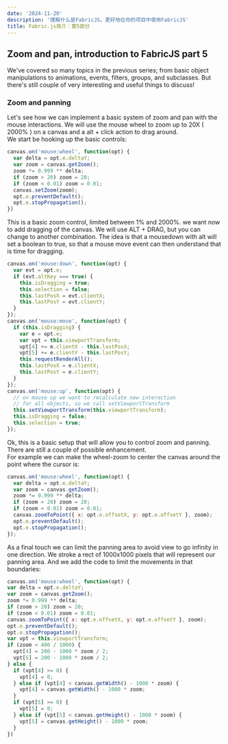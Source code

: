 ```yaml
---
date: '2024-11-20'
description: '理解什么是FabricJS，更好地在你的项目中使用FabricJS'
title: Fabric.js简介：第5部分
---
```


## Zoom and pan, introduction to FabricJS part 5

We've covered so many topics in the previous series; from basic object manipulations to animations, events, filters, groups, and subclasses. But there's still couple of very interesting and useful things to discuss!

### Zoom and panning

Let's see how we can implement a basic system of zoom and pan with the mouse interactions. We will use the mouse wheel to zoom up to 20X ( 2000% ) on a canvas and a alt + click action to drag around.  
We start be hooking up the basic controls:

<canvas id="step1" width="400" height="400"></canvas>

```js
canvas.on('mouse:wheel', function(opt) {
  var delta = opt.e.deltaY;
  var zoom = canvas.getZoom();
  zoom *= 0.999 ** delta;
  if (zoom > 20) zoom = 20;
  if (zoom < 0.01) zoom = 0.01;
  canvas.setZoom(zoom);
  opt.e.preventDefault();
  opt.e.stopPropagation();
})
```    
<script>
var canvas = new fabric.Canvas('step1'); canvas.add(new fabric.Rect({ width: 50, height: 50, fill: 'blue', angle: 10 })) canvas.add(new fabric.Circle({ radius: 50, fill: 'red', top: 44, left: 80 })) canvas.add(new fabric.Ellipse({ rx: 50, ry: 10, fill: 'yellow', top: 80, left: 35 })) canvas.add(new fabric.Rect({ width: 50, height: 50, fill: 'purple', angle: -19, top: 70, left: 70 })) canvas.add(new fabric.Circle({ radius: 50, fill: 'green', top: 110, left: 30 })) canvas.add(new fabric.Ellipse({ rx: 50, ry: 10, fill: 'orange', top: 12, left: 100, angle: 30 })) canvas.on('mouse:wheel', function(opt) { var delta = opt.e.deltaY; var zoom = canvas.getZoom(); zoom *= 0.999 ** delta; if (zoom > 20) zoom = 20; if (zoom < 0.01) zoom = 0.01; canvas.setZoom(zoom); opt.e.preventDefault(); opt.e.stopPropagation(); })
</script>

This is a basic zoom control, limited between 1% and 2000%. we want now to add dragging of the canvas. We will use ALT + DRAG, but you can change to another combination. The idea is that a mousedown with alt will set a boolean to true, so that a mouse move event can then understand that is time for dragging.  
<canvas id="step2" width="400" height="400"></canvas>

```js
canvas.on('mouse:down', function(opt) {
  var evt = opt.e;
  if (evt.altKey === true) {
    this.isDragging = true;
    this.selection = false;
    this.lastPosX = evt.clientX;
    this.lastPosY = evt.clientY;
  }
});
canvas.on('mouse:move', function(opt) {
  if (this.isDragging) {
    var e = opt.e;
    var vpt = this.viewportTransform;
    vpt[4] += e.clientX - this.lastPosX;
    vpt[5] += e.clientY - this.lastPosY;
    this.requestRenderAll();
    this.lastPosX = e.clientX;
    this.lastPosY = e.clientY;
  }
});
canvas.on('mouse:up', function(opt) {
  // on mouse up we want to recalculate new interaction
  // for all objects, so we call setViewportTransform
  this.setViewportTransform(this.viewportTransform);
  this.isDragging = false;
  this.selection = true;
});
```
<script>
(function(){ var canvas = new fabric.Canvas('step2'); canvas.add(new fabric.Rect({ width: 50, height: 50, fill: 'blue', angle: 10 })) canvas.add(new fabric.Circle({ radius: 50, fill: 'red', top: 44, left: 80 })) canvas.add(new fabric.Ellipse({ rx: 50, ry: 10, fill: 'yellow', top: 80, left: 35 })) canvas.add(new fabric.Rect({ width: 50, height: 50, fill: 'purple', angle: -19, top: 70, left: 70 })) canvas.add(new fabric.Circle({ radius: 50, fill: 'green', top: 110, left: 30 })) canvas.add(new fabric.Ellipse({ rx: 50, ry: 10, fill: 'orange', top: 12, left: 100, angle: 30 })) canvas.on('mouse:wheel', function(opt) { var delta = opt.e.deltaY; var zoom = canvas.getZoom(); zoom *= 0.999 ** delta; if (zoom > 20) zoom = 20; if (zoom < 0.01) zoom = 0.01; canvas.setZoom(zoom); opt.e.preventDefault(); opt.e.stopPropagation(); }); canvas.on('mouse:down', function(opt) { var evt = opt.e; if (evt.altKey === true) { this.isDragging = true; this.selection = false; this.lastPosX = evt.clientX; this.lastPosY = evt.clientY; } }); canvas.on('mouse:move', function(opt) { if (this.isDragging) { var e = opt.e; var vpt = this.viewportTransform; vpt[4] += e.clientX - this.lastPosX; vpt[5] += e.clientY - this.lastPosY; this.requestRenderAll(); this.lastPosX = e.clientX; this.lastPosY = e.clientY; } }); canvas.on('mouse:up', function(opt) { this.setViewportTransform(this.viewportTransform); this.isDragging = false; this.selection = true; }); })()
</script>

Ok, this is a basic setup that will allow you to control zoom and panning. There are still a couple of possible enhancement.  
For example we can make the wheel-zoom to center the canvas around the point where the cursor is:  
<canvas id="step3" width="400" height="400"></canvas>

```js
canvas.on('mouse:wheel', function(opt) {
  var delta = opt.e.deltaY;
  var zoom = canvas.getZoom();
  zoom *= 0.999 ** delta;
  if (zoom > 20) zoom = 20;
  if (zoom < 0.01) zoom = 0.01;
  canvas.zoomToPoint({ x: opt.e.offsetX, y: opt.e.offsetY }, zoom);
  opt.e.preventDefault();
  opt.e.stopPropagation();
});
```    
<script>
(function(){ var canvas = new fabric.Canvas('step3'); canvas.add(new fabric.Rect({ width: 50, height: 50, fill: 'blue', angle: 10 })) canvas.add(new fabric.Circle({ radius: 50, fill: 'red', top: 44, left: 80 })) canvas.add(new fabric.Ellipse({ rx: 50, ry: 10, fill: 'yellow', top: 80, left: 35 })) canvas.add(new fabric.Rect({ width: 50, height: 50, fill: 'purple', angle: -19, top: 70, left: 70 })) canvas.add(new fabric.Circle({ radius: 50, fill: 'green', top: 110, left: 30 })) canvas.add(new fabric.Ellipse({ rx: 50, ry: 10, fill: 'orange', top: 12, left: 100, angle: 30 })) canvas.on('mouse:wheel', function(opt) { var delta = opt.e.deltaY; var zoom = canvas.getZoom(); zoom *= 0.999 ** delta; if (zoom > 20) zoom = 20; if (zoom < 0.01) zoom = 0.01; canvas.zoomToPoint({ x: opt.e.offsetX, y: opt.e.offsetY }, zoom); opt.e.preventDefault(); opt.e.stopPropagation(); }); canvas.on('mouse:down', function(opt) { var evt = opt.e; if (evt.altKey === true) { this.isDragging = true; this.selection = false; this.lastPosX = evt.clientX; this.lastPosY = evt.clientY; } }); canvas.on('mouse:move', function(opt) { if (this.isDragging) { var e = opt.e; var vpt = this.viewportTransform; vpt[4] += e.clientX - this.lastPosX; vpt[5] += e.clientY - this.lastPosY; this.lastPosX = e.clientX; this.lastPosY = e.clientY; this.requestRenderAll(); } }); canvas.on('mouse:up', function(opt) { this.setViewportTransform(this.viewportTransform); this.isDragging = false; this.selection = true; }); })()
</script>

As a final touch we can limit the panning area to avoid view to go infinity in one direction. We stroke a rect of 1000x1000 pixels that will represent our panning area. And we add the code to limit the movements in that boundaries:
<canvas id="step4" width="400" height="400"></canvas>
```js
canvas.on('mouse:wheel', function(opt) {
var delta = opt.e.deltaY;
var zoom = canvas.getZoom();
zoom *= 0.999 ** delta;
if (zoom > 20) zoom = 20;
if (zoom < 0.01) zoom = 0.01;
canvas.zoomToPoint({ x: opt.e.offsetX, y: opt.e.offsetY }, zoom);
opt.e.preventDefault();
opt.e.stopPropagation();
var vpt = this.viewportTransform;
if (zoom < 400 / 1000) {
  vpt[4] = 200 - 1000 * zoom / 2;
  vpt[5] = 200 - 1000 * zoom / 2;
} else {
  if (vpt[4] >= 0) {
    vpt[4] = 0;
  } else if (vpt[4] < canvas.getWidth() - 1000 * zoom) {
    vpt[4] = canvas.getWidth() - 1000 * zoom;
  }
  if (vpt[5] >= 0) {
    vpt[5] = 0;
  } else if (vpt[5] < canvas.getHeight() - 1000 * zoom) {
    vpt[5] = canvas.getHeight() - 1000 * zoom;
  }
})
```
<script>
(function(){ var canvas = new fabric.Canvas('step4'); var bg = new fabric.Rect({ width: 990, height: 990, stroke: 'pink', strokeWidth: 10, fill: '', evented: false, selectable: false }); bg.fill = new fabric.Pattern({ source: 'data:image/png;base64,iVBORw0KGgoAAAANSUhEUgAAABQAAAAUCAYAAACNiR0NAAAASElEQVQ4y2NkYGD4z0A6+M3AwMBKrGJWBgYGZiibEQ0zIInDaCaoelYyHYcX/GeitomjBo4aOGrgQBj4b7RwGFwGsjAwMDAAAD2/BjgezgsZAAAAAElFTkSuQmCC' }, function() { bg.dirty = true; canvas.requestRenderAll() }); bg.canvas = canvas; canvas.backgroundImage = bg; canvas.add(new fabric.Rect({ width: 50, height: 50, fill: 'blue', angle: 10 })) canvas.add(new fabric.Circle({ radius: 50, fill: 'red', top: 44, left: 80 })) canvas.add(new fabric.Ellipse({ rx: 50, ry: 10, fill: 'yellow', top: 80, left: 35 })) canvas.add(new fabric.Rect({ width: 50, height: 50, fill: 'purple', angle: -19, top: 70, left: 70 })) canvas.add(new fabric.Circle({ radius: 50, fill: 'green', top: 110, left: 30 })) canvas.add(new fabric.Ellipse({ rx: 50, ry: 10, fill: 'orange', top: 12, left: 100, angle: 30 })) canvas.on('mouse:wheel', function(opt) { var delta = opt.e.deltaY; var zoom = canvas.getZoom(); zoom *= 0.999 ** delta; if (zoom > 20) zoom = 20; if (zoom < 0.01) zoom = 0.01; canvas.zoomToPoint({ x: opt.e.offsetX, y: opt.e.offsetY }, zoom); opt.e.preventDefault(); opt.e.stopPropagation(); var vpt = this.viewportTransform; if (zoom < 0.4) { vpt[4] = 200 - 1000 * zoom / 2; vpt[5] = 200 - 1000 * zoom / 2; } else { if (vpt[4] >= 0) { vpt[4] = 0; } else if (vpt[4] < canvas.getWidth() - 1000 * zoom) { vpt[4] = canvas.getWidth() - 1000 * zoom; } if (vpt[5] >= 0) { vpt[5] = 0; } else if (vpt[5] < canvas.getHeight() - 1000 * zoom) { vpt[5] = canvas.getHeight() - 1000 * zoom; } } }); canvas.on('mouse:down', function(opt) { var evt = opt.e; if (evt.altKey === true) { this.isDragging = true; this.selection = false; this.lastPosX = evt.clientX; this.lastPosY = evt.clientY; } }); canvas.on('mouse:move', function(opt) { if (this.isDragging) { var e = opt.e; var zoom = canvas.getZoom(); var vpt = this.viewportTransform; if (zoom < 0.4) { vpt[4] = 200 - 1000 * zoom / 2; vpt[5] = 200 - 1000 * zoom / 2; } else { vpt[4] += e.clientX - this.lastPosX; vpt[5] += e.clientY - this.lastPosY; if (vpt[4] >= 0) { vpt[4] = 0; } else if (vpt[4] < canvas.getWidth() - 1000 * zoom) { vpt[4] = canvas.getWidth() - 1000 * zoom; } if (vpt[5] >= 0) { vpt[5] = 0; } else if (vpt[5] < canvas.getHeight() - 1000 * zoom) { vpt[5] = canvas.getHeight() - 1000 * zoom; } } this.requestRenderAll(); this.lastPosX = e.clientX; this.lastPosY = e.clientY; } }); canvas.on('mouse:up', function(opt) { this.setViewportTransform(this.viewportTransform); this.isDragging = false; this.selection = true; }); })()
</script>
